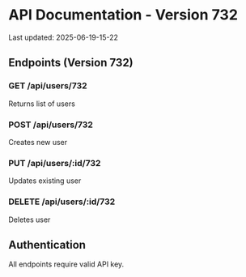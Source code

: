 # API Documentation - Version 732
Last updated: 2025-06-19-15-22

## Endpoints (Version 732)

### GET /api/users/732
Returns list of users

### POST /api/users/732
Creates new user

### PUT /api/users/:id/732
Updates existing user

### DELETE /api/users/:id/732
Deletes user

## Authentication
All endpoints require valid API key.
